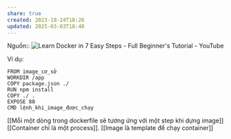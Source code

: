 ```yaml
---
share: true
created: 2023-10-24T18:26
updated: 2025-03-03T18:48
---
```

Nguồn:: ![Learn Docker in 7 Easy Steps - Full Beginner's Tutorial - YouTube](https://youtu.be/gAkwW2tuIqE?si=hvz8xyWfGNlOUCqr)

Ví dụ:
```docker
FROM image_cơ_sở
WORKDIR /app
COPY package.json ./
RUN npm install
COPY ./ .
EXPOSE 80
CMD lệnh_khi_image_được_chạy

```
[[Mỗi một dòng trong dockerfile sẽ tương ứng với một step khi dựng image]]
[[Container chỉ là một process]]. [[Image là template để chạy container]] 
